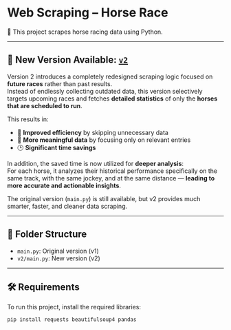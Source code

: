 # Web Scraping – Horse Race

🏇 This project scrapes horse racing data using Python.

---

## 📌 New Version Available: [`v2`](./v2)

Version 2 introduces a completely redesigned scraping logic focused on **future races** rather than past results.  
Instead of endlessly collecting outdated data, this version selectively targets upcoming races and fetches **detailed statistics** of only the **horses that are scheduled to run**.

This results in:
- 🚀 **Improved efficiency** by skipping unnecessary data
- 🧠 **More meaningful data** by focusing only on relevant entries
- 🕒 **Significant time savings**

In addition, the saved time is now utilized for **deeper analysis**:  
For each horse, it analyzes their historical performance specifically on the same track, with the same jockey, and at the same distance — **leading to more accurate and actionable insights**.

The original version (`main.py`) is still available, but v2 provides much smarter, faster, and cleaner data scraping.

---

## 📁 Folder Structure

- `main.py`: Original version (v1)
- `v2/main.py`: New version (v2)

---

## 🛠️ Requirements

To run this project, install the required libraries:

```bash
pip install requests beautifulsoup4 pandas
